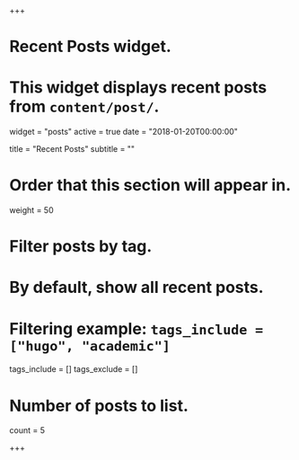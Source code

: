 +++
# Recent Posts widget.
# This widget displays recent posts from `content/post/`.
widget = "posts"
active = true
date = "2018-01-20T00:00:00"

title = "Recent Posts"
subtitle = ""

# Order that this section will appear in.
weight = 50

# Filter posts by tag.
#  By default, show all recent posts.
#  Filtering example: `tags_include = ["hugo", "academic"]`
tags_include = []
tags_exclude = []

# Number of posts to list.
count = 5

+++

